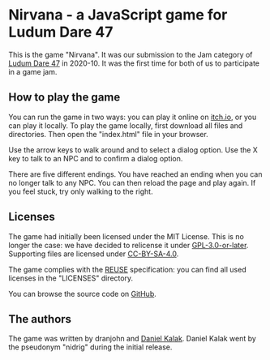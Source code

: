 <!--
SPDX-FileCopyrightText: 2020, 2023 dranjohn
SPDX-FileCopyrightText: 2020, 2023 Daniel Kalak
SPDX-License-Identifier: CC-BY-SA-4.0
-->

Nirvana - a JavaScript game for Ludum Dare 47
=============================================

This is the game "Nirvana".
It was our submission to the Jam category of [Ludum Dare 47][1] in 2020-10.
It was the first time for both of us to participate in a game jam.

How to play the game
--------------------

You can run the game in two ways:
you can play it online on [itch.io][2], or you can play it locally.
To play the game locally, first download all files and directories.
Then open the "index.html" file in your browser.

Use the arrow keys to walk around and to select a dialog option.
Use the X key to talk to an NPC and to confirm a dialog option.

There are five different endings.
You have reached an ending when you can no longer talk to any NPC.
You can then reload the page and play again.
If you feel stuck, try only walking to the right.

Licenses
--------

The game had initially been licensed under the MIT License.
This is no longer the case:
we have decided to relicense it under [GPL-3.0-or-later][3].
Supporting files are licensed under [CC-BY-SA-4.0][4].

The game complies with the [REUSE][5] specification:
you can find all used licenses in the "LICENSES" directory.

You can browse the source code on [GitHub][6].

The authors
-----------

The game was written by dranjohn and [Daniel Kalak][7].
Daniel Kalak went by the pseudonym "nidrig" during the initial release.

[1]: https://ldjam.com/events/ludum-dare/47
[2]: https://dranjohn.itch.io/nirvana
[3]: https://www.gnu.org/licenses/gpl-3.0
[4]: https://creativecommons.org/licenses/by-sa/4.0/
[5]: https://reuse.software/
[6]: https://github.com/dranjohn/ldjam47
[7]: https://dkalak.de/
